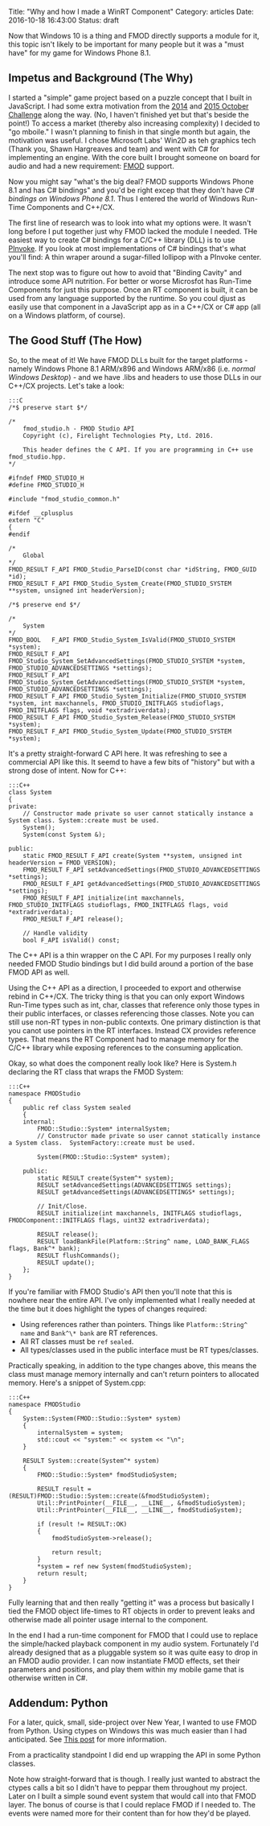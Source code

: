 Title: "Why and how I made a WinRT Component"
Category: articles
Date: 2016-10-18 16:43:00
Status: draft

Now that Windows 10 is a thing and FMOD directly supports a module for it, this topic isn't likely to be important for many people but it was a "must have" for my game for Windows Phone 8.1.

## Impetus and Background (The Why)
I started a "simple" game project based on a puzzle concept that I built in JavaScript.  I had some extra motivation from the [2014](http://ludumdare.com/compo/2014/09/29/october-challenge-2014/) and [2015 October Challenge](http://ludumdare.com/compo/2015/09/28/october-challenge-2015/) along the way.  (No, I haven't finished yet but that's beside the point!)  To access a market (thereby also increasing complexity) I decided to "go mboile."  I wasn't planning to finish in that single month but again, the motivation was useful.  I chose Microsoft Labs' Win2D as teh graphics tech (Thank you, Shawn Hargreaves and team) and went with C# for implementing an engine.  With the core built I brought someone on board for audio and had a new requirement:  [FMOD](http://fmod.org "FMOD Site") support.

Now you might say "what's the big deal?  FMOD supports Windows Phone 8.1 and has C# bindings" and you'd be right excep that they don't have _C# bindings on Windows Phone 8.1_.  Thus I entered the world of Windows Run-Time Components and C++/CX.

The first line of research was to look into what my options were. It wasn't long before I put together just why FMOD lacked the module I needed.  THe easiest way to create C# bindings for a C/C++ library (DLL) is to use [PInvoke](https://msdn.microsoft.com/en-us/library/aa288468(v=vs.71).aspx).  If you look at most implementations of C# bindings that's what you'll find:  A thin wraper around a sugar-filled lollipop with a PInvoke center.

The next stop was to figure out how to avoid that "Binding Cavity" and introduce some API nutrition.  For better or worse Microsfot has Run-Time Components for just this purpose.  Once an RT component is built, it can be used from any language supported by the runtime.  So you coul djust as easily use that component in a JavaScript app as in a C++/CX or C# app (all on a Windows platform, of course).

## The Good Stuff (The How)
So, to the meat of it!  We have FMOD DLLs built for the target platforms - namely Windows Phone 8.1 ARM/x896 and Windows ARM/x86 (i.e. _normal Windows Desktop_) - and we have .libs and headers to use those DLLs in our C++/CX projects.  Let's take a look:

    :::C
    /*$ preserve start $*/

    /*
        fmod_studio.h - FMOD Studio API
        Copyright (c), Firelight Technologies Pty, Ltd. 2016.

        This header defines the C API. If you are programming in C++ use fmod_studio.hpp.
    */

    #ifndef FMOD_STUDIO_H
    #define FMOD_STUDIO_H

    #include "fmod_studio_common.h"

    #ifdef __cplusplus
    extern "C" 
    {
    #endif

    /*
        Global
    */
    FMOD_RESULT F_API FMOD_Studio_ParseID(const char *idString, FMOD_GUID *id);
    FMOD_RESULT F_API FMOD_Studio_System_Create(FMOD_STUDIO_SYSTEM **system, unsigned int headerVersion);

    /*$ preserve end $*/

    /*
        System
    */
    FMOD_BOOL   F_API FMOD_Studio_System_IsValid(FMOD_STUDIO_SYSTEM *system);
    FMOD_RESULT F_API FMOD_Studio_System_SetAdvancedSettings(FMOD_STUDIO_SYSTEM *system, FMOD_STUDIO_ADVANCEDSETTINGS *settings);
    FMOD_RESULT F_API FMOD_Studio_System_GetAdvancedSettings(FMOD_STUDIO_SYSTEM *system, FMOD_STUDIO_ADVANCEDSETTINGS *settings);
    FMOD_RESULT F_API FMOD_Studio_System_Initialize(FMOD_STUDIO_SYSTEM *system, int maxchannels, FMOD_STUDIO_INITFLAGS studioflags, FMOD_INITFLAGS flags, void *extradriverdata);
    FMOD_RESULT F_API FMOD_Studio_System_Release(FMOD_STUDIO_SYSTEM *system);
    FMOD_RESULT F_API FMOD_Studio_System_Update(FMOD_STUDIO_SYSTEM *system);

It's a pretty straight-forward C API here.  It was refreshing to see a commercial API like this.  It seemd to have a few bits of "history" but with a strong dose of intent.  Now for C++:

    :::C++
    class System
    {
    private:
        // Constructor made private so user cannot statically instance a System class. System::create must be used.
        System();
        System(const System &);

    public:
        static FMOD_RESULT F_API create(System **system, unsigned int headerVersion = FMOD_VERSION);
        FMOD_RESULT F_API setAdvancedSettings(FMOD_STUDIO_ADVANCEDSETTINGS *settings);
        FMOD_RESULT F_API getAdvancedSettings(FMOD_STUDIO_ADVANCEDSETTINGS *settings);
        FMOD_RESULT F_API initialize(int maxchannels, FMOD_STUDIO_INITFLAGS studioflags, FMOD_INITFLAGS flags, void *extradriverdata);
        FMOD_RESULT F_API release();

        // Handle validity
        bool F_API isValid() const;

The C++ API is a thin wrapper on the C API.  For my purposes I really only needed FMOD Studio bindings but I did build around a portion of the base FMOD API as well.

Using the C++ API as a direction, I proceeded to export and otherwise rebind in C++/CX.  The tricky thing is that you can only export Windows Run-Time types such as int, char, classes that reference only those types in their public interfaces, or classes referencing those classes.  Note you can still use non-RT types in non-public contexts.  One primary distinction is that you canot use pointers in the RT interfaces.  Instead CX provides reference types.  That means the RT Component had to manage memory for the C/C++ library while exposing references to the consuming application.

Okay, so what does the component really look like?  Here is System.h declaring the RT class that wraps the FMOD System:

    :::C++
    namespace FMODStudio
    {
        public ref class System sealed
        {
        internal:
            FMOD::Studio::System* internalSystem;
            // Constructor made private so user cannot statically instance a System class.  SystemFactory::create must be used.
            
            System(FMOD::Studio::System* system);
            
        public:
            static RESULT create(System^* system);
            RESULT setAdvancedSettings(ADVANCEDSETTINGS settings);
            RESULT getAdvancedSettings(ADVANCEDSETTINGS* settings);

            // Init/Close.
            RESULT initialize(int maxchannels, INITFLAGS studioflags, FMODComponent::INITFLAGS flags, uint32 extradriverdata);

            RESULT release();
            RESULT loadBankFile(Platform::String^ name, LOAD_BANK_FLAGS flags, Bank^* bank);
            RESULT flushCommands();
            RESULT update();
        };
    }

If you're familiar with FMOD Studio's API then you'll note that this is nowhere near the entire API.  I've only implemented what I really needed at the time but it does highlight the types of changes required:

* Using references rather than pointers.  Things like `Platform::String^ name` and `Bank^\* bank` are RT references.
* All RT classes must be `ref` `sealed`.
* All types/classes used in the public interface must be RT types/classes.

Practically speaking, in addition to the type changes above, this means the class must manage memory internally and can't return pointers to allocated memory.  Here's a snippet of System.cpp:


    :::C++
    namespace FMODStudio
    {
        System::System(FMOD::Studio::System* system)
        {
            internalSystem = system;
            std::cout << "system:" << system << "\n";
        }

        RESULT System::create(System^* system)
        {
            FMOD::Studio::System* fmodStudioSystem;

            RESULT result = (RESULT)FMOD::Studio::System::create(&fmodStudioSystem);
            Util::PrintPointer(__FILE__, __LINE__, &fmodStudioSystem);
            Util::PrintPointer(__FILE__, __LINE__, fmodStudioSystem);

            if (result != RESULT::OK)
            {
                fmodStudioSystem->release();

                return result;
            }
            *system = ref new System(fmodStudioSystem);
            return result;
        }
    }

Fully learning that and then really "getting it" was a process but basically I tied the FMOD object life-times to RT objects in order to prevent leaks and otherwise made all pointer usage internal to the component.

In the end I had a run-time component for FMOD that I could use to replace the simple/hacked playback component in my audio system.  Fortunately I'd already designed that as a pluggable system so it was quite easy to drop in an FMOD audio provider.  I can now instantiate FMOD effects, set their parameters and positions, and play them within my mobile game that is otherwise written in C#.

## Addendum: Python
For a later, quick, small, side-project over New Year, I wanted to use FMOD from Python.  Using ctypes on Windows this was much easier than I had anticipated.  See [This post](http://www.fmod.org/questions/question/how-to-use-fmod-from-a-python-script/) for more information.

From a practicality standpoint I did end up wrapping the API in some Python classes.

<script src="https://bitbucket.org/j3hyde/midiplayground/src/738d8db7ad4d2a835fffb9f5ac908c73e3bb6920/fmod.py?embed=t"></script>

Note how straight-forward that is though.  I really just wanted to abstract the ctypes calls a bit so I didn't have to peppar them throughout my project.  Later on I built a simple sound event system that would call into that FMOD layer.  The bonus of course is that I could replace FMOD if I needed to.  The events were named more for their content than for how they'd be played.
